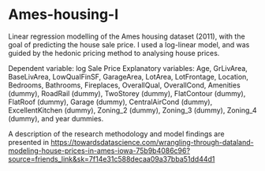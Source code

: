 # Ames-housing-I
Linear regression modelling of the Ames housing dataset (2011), with the goal of predicting the house sale price. I used a log-linear model, and was guided by the hedonic pricing method to analysing house prices.

Dependent variable: log Sale Price
Explanatory variables: Age, GrLivArea, BaseLivArea, LowQualFinSF, GarageArea, LotArea, LotFrontage, Location, Bedrooms, Bathrooms, Fireplaces, OverallQual, OverallCond, Amenities (dummy), RoadRail (dummy), TwoStorey (dummy), FlatContour (dummy), FlatRoof (dummy), Garage (dummy), CentralAirCond (dummy), ExcellentKitchen (dummy), Zoning_2 (dummy), Zoning_3 (dummy), Zoning_4 (dummy), and year dummies.

A description of the research methodology and model findings are presented in https://towardsdatascience.com/wrangling-through-dataland-modeling-house-prices-in-ames-iowa-75b9b4086c96?source=friends_link&sk=7f14e31c588decaa09a37bba51dd44d1

